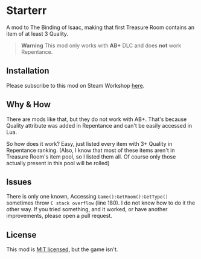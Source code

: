 # Starterr
A mod to The Binding of Isaac, making that first Treasure Room contains an item of at least 3 Quality.

> **Warning** This mod only works with **AB+** DLC and does **not** work Repentance.

## Installation
Please subscribe to this mod on Steam Workshop [here](https://steamcommunity.com/sharedfiles/filedetails/?id=3208060487).

## Why & How
There are mods like that, but they do not work with AB+. That's because Quality attribute was added in Repentance and can't be easily accessed in Lua.

So how does it work? Easy, just listed every item with 3+ Quality in Repentance ranking. (Also, I know that most of these items aren't in Treasure Room's item pool, so I listed them all. Of course only those actually present in this pool will be rolled)

## Issues
There is only one known, Accessing `Game():GetRoom():GetType()` sometimes throw `C stack overflow` (line 180). I do not know how to do it the other way. If you tried something, and it worked, or have another improvements, please open a pull request.

## License
This mod is [MIT licensed](LICENSE), but the game isn't.
